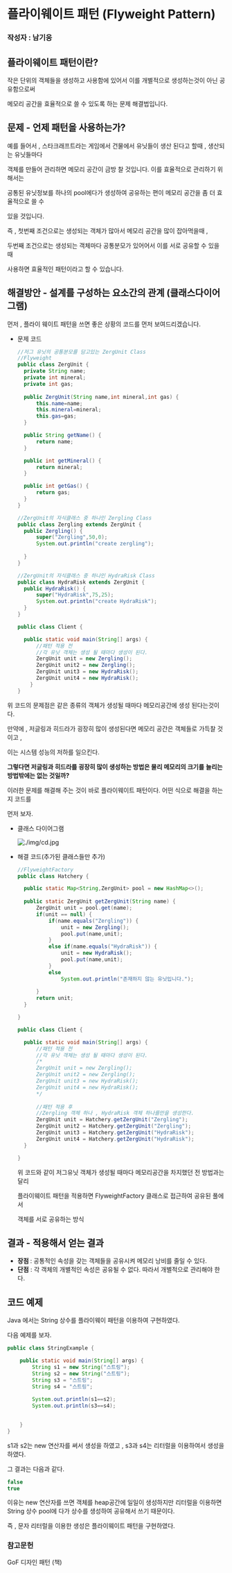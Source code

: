 # 플라이웨이트 패턴 (Flyweight Pattern)

### 작성자 : 남기웅

## 플라이웨이트 패턴이란?

작은 단위의 객체들을 생성하고 사용함에 있어서 이를 개별적으로 생성하는것이 아닌 공유함으로써

메모리 공간을 효율적으로 쓸 수 있도록 하는 문제 해결법입니다.



## 문제 - 언제 패턴을 사용하는가?

예를 들어서 , 스타크래프트라는 게임에서 건물에서 유닛들이 생산 된다고 할때 , 생산되는 유닛들마다

객체를 만들어 관리하면 메모리 공간이 금방 찰 것입니다. 이를 효율적으로 관리하기 위해서는 

공통된 유닛정보를 하나의 pool에다가 생성하여 공유하는 편이 메모리 공간을 좀 더 효율적으로 쓸 수

있을 것입니다. 

즉 , 첫번째 조건으로는 생성되는 객체가 많아서 메모리 공간을 많이 잡아먹을때 ,

두번째 조건으로는 생성되는 객체마다 공통분모가 있어어서 이를 서로 공유할 수 있을 때 

사용하면 효율적인 패턴이라고 할 수 있습니다.



## 해결방안 - 설계를 구성하는 요소간의 관계 (클래스다이어그램)

먼저 , 플라이 웨이트 패턴을 쓰면 좋은 상황의 코드를 먼저 보여드리겠습니다.

- 문제 코드

  ```java
  //저그 유닛의 공통분모를 담고있는 ZergUnit Class 
  //Flyweight
  public class ZergUnit {
  	private String name;
  	private int mineral;
  	private int gas;
  	
  	public ZergUnit(String name,int mineral,int gas) {
  		this.name=name;
  		this.mineral=mineral;
  		this.gas=gas;
  	}
  
  	public String getName() {
  		return name;
  	}
  
  	public int getMineral() {
  		return mineral;
  	}
  
  	public int getGas() {
  		return gas;
  	}
  }
  ```

  ```java
  //ZergUnit의 자식클래스 중 하나인 Zergling Class
  public class Zergling extends ZergUnit {
  	public Zergling() {
  		super("Zergling",50,0);
  		System.out.println("create zergling");
  		
  	}
  }
  ```

  ```java
  //ZergUnit의 자식클래스 중 하나인 HydraRisk Class
  public class HydraRisk extends ZergUnit {
  	public HydraRisk() {
  		super("HydraRisk",75,25);
  		System.out.println("create HydraRisk");
  	}
  }
  ```

  ```java
  public class Client {
  
  	public static void main(String[] args) {
  		//패턴 적용 전
  		//각 유닛 객체는 생성 될 때마다 생성이 된다.
  		ZergUnit unit = new Zergling();
  		ZergUnit unit2 = new Zergling();
  		ZergUnit unit3 = new HydraRisk();
  		ZergUnit unit4 = new HydraRisk();
      }
  }
  ```

위 코드의 문제점은 같은 종류의 객체가 생성될 때마다 메모리공간에 생성 된다는것이다.

만약에 , 저글링과 히드라가 굉장히 많이 생성된다면 메모리 공간은 객체들로 가득찰 것이고 ,

이는 시스템 성능의 저하를 일으킨다.

<b>그렇다면 저글링과 히드라를 굉장히 많이 생성하는 방법은 물리 메모리의 크기를</b> <b>늘리는 방법밖에는 없는 것일까?</b>

이러한 문제를 해결해 주는 것이 바로 플라이웨이트 패턴이다. 어떤 식으로 해결을 하는지 코드를

먼저 보자. 



- 클래스 다이어그램

  ![./img/cd.jpg](./img/cd.jpg)
  
  

- 해결 코드(추가된 클래스들만 추가)

  ```java
  //FlyweightFactory
  public class Hatchery {
  
  	public static Map<String,ZergUnit> pool = new HashMap<>();
  	
  	public static ZergUnit getZergUnit(String name) {
  		ZergUnit unit = pool.get(name);
  		if(unit == null) {
  			if(name.equals("Zergling")) {
  				unit = new Zergling();
  				pool.put(name,unit);
  			}
  			else if(name.equals("HydraRisk")) {
  				unit = new HydraRisk();
  				pool.put(name,unit);
  			}
  			else
  				System.out.println("존재하지 않는 유닛입니다.");
  			
  		}
  		return unit;
  	}
  
  }
  ```

  ```java
  public class Client {
  
  	public static void main(String[] args) {
  		//패턴 적용 전
  		//각 유닛 객체는 생성 될 때마다 생성이 된다.
  		/*
  		ZergUnit unit = new Zergling();
  		ZergUnit unit2 = new Zergling();
  		ZergUnit unit3 = new HydraRisk();
  		ZergUnit unit4 = new HydraRisk();
  		*/
  		
  		//패턴 적용 후
  		//Zergling 객체 하나 , HydraRisk 객체 하나를만을 생성한다.
  		ZergUnit unit = Hatchery.getZergUnit("Zergling");
  		ZergUnit unit2 = Hatchery.getZergUnit("Zergling");
  		ZergUnit unit3 = Hatchery.getZergUnit("HydraRisk");
  		ZergUnit unit4 = Hatchery.getZergUnit("HydraRisk");
  	}
  
  }
  ```

  위 코드와 같이 저그유닛 객체가 생성될 때마다 메모리공간을 차지했던 전 방법과는 달리

  플라이웨이트 패턴을 적용하면 FlyweightFactory 클래스로 접근하여 공유된 풀에서

  객체를 서로 공유하는 방식




## 결과 - 적용해서 얻는 결과

- <b>장점 </b>: 공통적인 속성을 갖는 객체들을 공유시켜 메모리 낭비를 줄일 수 있다.
- <b>단점</b> : 각 객체의 개별적인 속성은 공유될 수 없다. 따라서 개별적으로 관리해야 한다.



## 코드 예제

Java 에서는 String 상수를 플라이웨이 패턴을 이용하여 구현하였다. 

다음 예제를 보자.

```java
public class StringExample {

	public static void main(String[] args) {
		String s1 = new String("스트링");
		String s2 = new String("스트링");
		String s3 = "스트링";
		String s4 = "스트링";
		
		System.out.println(s1==s2);
		System.out.println(s3==s4);
		

	}
}
```

s1과 s2는 new 연산자를 써서 생성을 하였고 , s3과 s4는 리터럴을 이용하여서 생성을 하였다.

그 결과는 다음과 같다.

```java
false
true
```

이유는 new 연산자를 쓰면 객체를 heap공간에 일일이 생성하지만 리터럴을 이용하면 String 상수 pool에 다가 상수를 생성하여 공유해서 쓰기 때문이다. 

즉 , 문자 리터럴을 이용한 생성은 플라이웨이트 패턴을 구현하였다.

### 참고문헌

GoF 디자인 패턴 (책) 